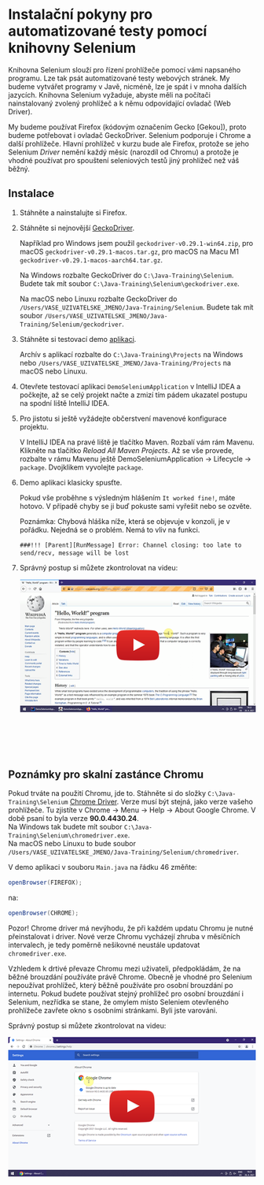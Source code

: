 Instalační pokyny pro automatizované testy pomocí knihovny Selenium
===================================================================

Knihovna Selenium slouží pro řízení prohlížeče pomocí vámi napsaného programu.
Lze tak psát automatizované testy webových stránek.
My budeme vytvářet programy v Javě, nicméně, lze je spát i v mnoha dalších jazycích.
Knihovna Selenium vyžaduje, abyste měli na počítači nainstalovaný zvolený prohlížeč
a k němu odpovídající ovladač (Web Driver).

My budeme používat Firefox (kódovým označením Gecko [Gekou]),
proto budeme potřebovat i ovladač GeckoDriver.
Selenium podporuje i Chrome a další prohlížeče. Hlavní prohlížeč v kurzu bude ale Firefox,
protože se jeho Selenium *Driver* nemění každý měsíc (narozdíl od Chromu)
a protože je vhodné používat pro spouštení seleniových testů jiný prohlížeč
než váš běžný.



Instalace
---------

1.  Stáhněte a nainstalujte si Firefox.


2.  Stáhněte si nejnovější [GeckoDriver](https://github.com/mozilla/geckodriver/releases/).

    Například pro Windows jsem použil `geckodriver-v0.29.1-win64.zip`,
    pro macOS `geckodriver-v0.29.1-macos.tar.gz`,
    pro macOS na Macu M1 `geckodriver-v0.29.1-macos-aarch64.tar.gz`.

    Na Windows rozbalte GeckoDriver do `C:\Java-Training\Selenium`.
    Budete tak mít soubor `C:\Java-Training\Selenium\geckodriver.exe`.

    Na macOS nebo Linuxu rozbalte GeckoDriver do `/Users/VASE_UZIVATELSKE_JMENO/Java-Training/Selenium`.
    Budete tak mít soubor `/Users/VASE_UZIVATELSKE_JMENO/Java-Training/Selenium/geckodriver`.


3.  Stáhněte si testovací demo [aplikaci](Java-Training--Projects.zip).

    Archív s aplikací rozbalte do `C:\Java-Training\Projects` na Windows
    nebo `/Users/VASE_UZIVATELSKE_JMENO/Java-Training/Projects` na macOS nebo Linuxu.


4.  Otevřete testovací aplikaci `DemoSeleniumApplication` v IntelliJ IDEA
    a počkejte, až se celý projekt načte
    a zmizí tím pádem ukazatel postupu na spodní liště IntelliJ IDEA.


5.  Pro jistotu si ještě vyžádejte občerstvení mavenové konfigurace projektu.

    V IntelliJ IDEA na pravé liště je tlačítko Maven. Rozbalí vám rám Mavenu.
    Klikněte na tlačítko *Reload All Maven Projects*.
    Až se vše provede, rozbalte v rámu Mavenu ještě DemoSeleniumApplication -> Lifecycle -> `package`.
    Dvojklikem vyvolejte `package`.


6.  Demo aplikaci klasicky spusťte.

    Pokud vše proběhne s výsledným hlášením `It worked fine!`, máte hotovo.
    V případě chyby se ji buď pokuste sami vyřešit nebo se ozvěte.

    Poznámka: Chybová hláška níže, která se objevuje v konzoli, je v pořádku. Nejedná se o problém. Nemá to vliv na funkci.

    ~~~~
    ###!!! [Parent][RunMessage] Error: Channel closing: too late to send/recv, message will be lost
    ~~~~


7.  Správný postup si můžete zkontrolovat na videu:

    <a href="https://youtu.be/D1Dv82dBVbw">
        <img src="img/selenium-firefoxdriver-preview.png"/>
    </a>



<br/><br/><br/><br/>



Poznámky pro skalní zastánce Chromu
-----------------------------------

Pokud trváte na použití Chromu, jde to. Stáhněte si do složky `C:\Java-Training\Selenium`
[Chrome Driver](https://chromedriver.storage.googleapis.com/index.html).
Verze musí být stejná, jako verze vašeho prohlížeče. Tu zjistíte v Chrome -> Menu -> Help -> About Google Chrome.
V době psaní to byla verze **90.0.4430.24**.<br/>
Na Windows tak budete mít soubor `C:\Java-Training\Selenium\chromedriver.exe`.<br/>
Na macOS nebo Linuxu to bude soubor `/Users/VASE_UZIVATELSKE_JMENO/Java-Training/Selenium/chromedriver`.

V demo aplikaci v souboru `Main.java` na řádku 46 změňte:

~~~~java
openBrowser(FIREFOX);
~~~~

na:

~~~~java
openBrowser(CHROME);
~~~~

Pozor! Chrome driver má nevýhodu, že při každém updatu Chromu je nutné přeinstalovat i driver.
Nové verze Chromu vycházejí zhruba v měsíčních intervalech, je tedy poměrně nešikovné
neustále updatovat `chromedriver.exe`.

Vzhledem k drtivé převaze Chromu mezi uživateli, předpokládám, že na běžné brouzdání používáte právě Chrome.
Obecně je vhodné pro Selenium nepoužívat prohlížeč, který běžně používáte pro osobní brouzdání po internetu.
Pokud budete používat stejný prohlížeč pro osobní brouzdání i Selenium,
nezřídka se stane, že omylem místo Seleniem otevřeného prohlížeče zavřete okno s osobními stránkami.
Byli jste varováni.

Správný postup si můžete zkontrolovat na videu:

<a href="https://youtu.be/_Gc-jd1g_Tg">
    <img src="img/selenium-chromedriver-preview.png"/>
</a>
